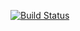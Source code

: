 [![Build Status](https://travis-ci.org/KateWood/shopping_list_app.svg?branch=master)](https://travis-ci.org/KateWood/shopping_list_app)
